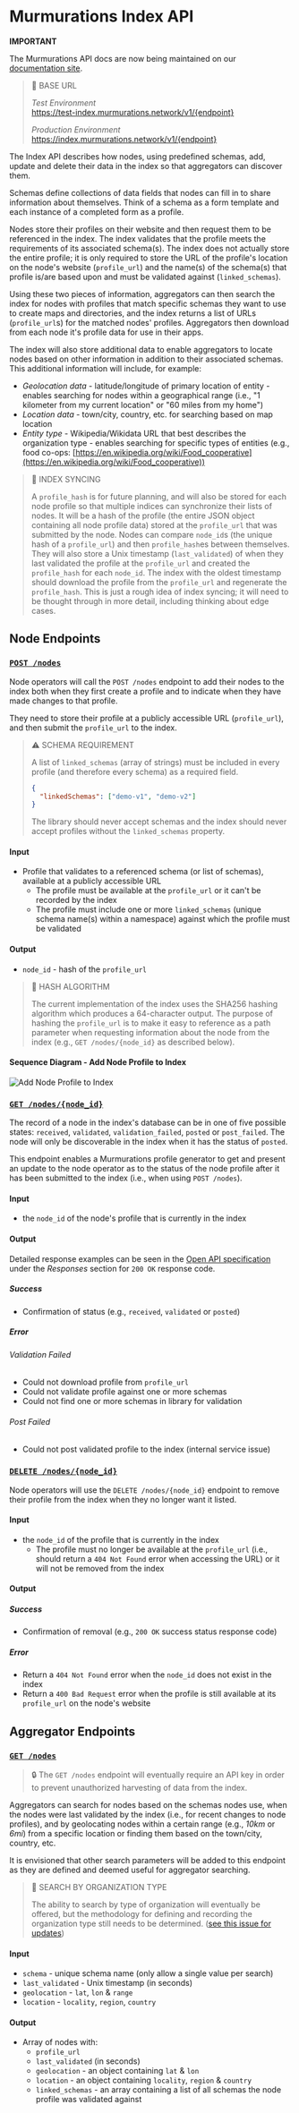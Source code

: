 # Murmurations Index API

**IMPORTANT**

The Murmurations API docs are now being maintained on our [documentation site](https://docs.murmurations.network/technical/index-api.html).

> :link: BASE URL
>
> _Test Environment_  
> https://test-index.murmurations.network/v1/{endpoint}
>
> _Production Environment_  
> https://index.murmurations.network/v1/{endpoint}

The Index API describes how nodes, using predefined schemas, add, update and delete their data in the index so that aggregators can discover them.

Schemas define collections of data fields that nodes can fill in to share information about themselves. Think of a schema as a form template and each instance of a completed form as a profile.

Nodes store their profiles on their website and then request them to be referenced in the index. The index validates that the profile meets the requirements of its associated schema(s). The index does not actually store the entire profile; it is only required to store the URL of the profile's location on the node's website (`profile_url`) and the name(s) of the schema(s) that profile is/are based upon and must be validated against (`linked_schemas`).

Using these two pieces of information, aggregators can then search the index for nodes with profiles that match specific schemas they want to use to create maps and directories, and the index returns a list of URLs (`profile_url`s) for the matched nodes' profiles. Aggregators then download from each node it's profile data for use in their apps.

The index will also store additional data to enable aggregators to locate nodes based on other information in addition to their associated schemas. This additional information will include, for example:

- _Geolocation data_ - latitude/longitude of primary location of entity - enables searching for nodes within a geographical range (i.e., "1 kilometer from my current location" or "60 miles from my home")
- _Location data_ - town/city, country, etc. for searching based on map location
- _Entity type_ - Wikipedia/Wikidata URL that best describes the organization type - enables searching for specific types of entities (e.g., food co-ops: [https://en.wikipedia.org/wiki/Food_cooperative](https://en.wikipedia.org/wiki/Food_cooperative))

> :construction: INDEX SYNCING
>
> A `profile_hash` is for future planning, and will also be stored for each node profile so that multiple indices can synchronize their lists of nodes. It will be a hash of the profile (the entire JSON object containing all node profile data) stored at the `profile_url` that was submitted by the node. Nodes can compare `node_id`s (the unique hash of a `profile_url`) and then `profile_hash`es between themselves. They will also store a Unix timestamp (`last_validated`) of when they last validated the profile at the `profile_url` and created the `profile_hash` for each `node_id`. The index with the oldest timestamp should download the profile from the `profile_url` and regenerate the `profile_hash`. This is just a rough idea of index syncing; it will need to be thought through in more detail, including thinking about edge cases.

## Node Endpoints

### [`POST /nodes`](https://app.swaggerhub.com/apis-docs/MurmurationsNetwork/IndexAPI/1.0#/Node%20Endpoints/post_nodes)

Node operators will call the `POST /nodes` endpoint to add their nodes to the index both when they first create a profile and to indicate when they have made changes to that profile.

They need to store their profile at a publicly accessible URL (`profile_url`), and then submit the `profile_url` to the index.

> :warning: SCHEMA REQUIREMENT
>
> A list of `linked_schemas` (array of strings) must be included in every profile (and therefore every schema) as a required field.
>
> ```json
> {
>   "linkedSchemas": ["demo-v1", "demo-v2"]
> }
> ```
>
> The library should never accept schemas and the index should never accept profiles without the `linked_schemas` property.

#### Input

- Profile that validates to a referenced schema (or list of schemas), available at a publicly accessible URL
  - The profile must be available at the `profile_url` or it can't be recorded by the index
  - The profile must include one or more `linked_schemas` (unique schema name(s) within a namespace) against which the profile must be validated

#### Output

- `node_id` - hash of the `profile_url`

> :construction: HASH ALGORITHM
>
> The current implementation of the index uses the SHA256 hashing algorithm which produces a 64-character output. The purpose of hashing the `profile_url` is to make it easy to reference as a path parameter when requesting information about the node from the index (e.g., `GET /nodes/{node_id}` as described below).

#### Sequence Diagram - Add Node Profile to Index

![Add Node Profile to Index](index_api-v1-diagram_1.png)

### [`GET /nodes/{node_id}`](https://app.swaggerhub.com/apis-docs/MurmurationsNetwork/IndexAPI/1.0#/Node%20Endpoints/get_nodes__node_id_)

The record of a node in the index's database can be in one of five possible states: `received`, `validated`, `validation_failed`, `posted` or `post_failed`. The node will only be discoverable in the index when it has the status of `posted`.

This endpoint enables a Murmurations profile generator to get and present an update to the node operator as to the status of the node profile after it has been submitted to the index (i.e., when using `POST /nodes`).

#### Input

- the `node_id` of the node's profile that is currently in the index

#### Output

Detailed response examples can be seen in the [Open API specification](https://app.swaggerhub.com/apis-docs/MurmurationsNetwork/IndexAPI/1.0#/Node%20Endpoints/get_nodes__node_id_) under the _Responses_ section for `200 OK` response code.

##### Success

- Confirmation of status (e.g., `received`, `validated` or `posted`)

##### Error

###### Validation Failed

- Could not download profile from `profile_url`
- Could not validate profile against one or more schemas
- Could not find one or more schemas in library for validation

###### Post Failed

- Could not post validated profile to the index (internal service issue)

### [`DELETE /nodes/{node_id}`](https://app.swaggerhub.com/apis-docs/MurmurationsNetwork/IndexAPI/1.0#/Node%20Endpoints/delete_nodes__node_id_)

Node operators will use the `DELETE /nodes/{node_id}` endpoint to remove their profile from the index when they no longer want it listed.

#### Input

- the `node_id` of the profile that is currently in the index
  - The profile must no longer be available at the `profile_url` (i.e., should return a `404 Not Found` error when accessing the URL) or it will not be removed from the index

#### Output

##### Success

- Confirmation of removal (e.g., `200 OK` success status response code)

##### Error

- Return a `404 Not Found` error when the `node_id` does not exist in the index
- Return a `400 Bad Request` error when the profile is still available at its `profile_url` on the node's website

## Aggregator Endpoints

### [`GET /nodes`](https://app.swaggerhub.com/apis-docs/MurmurationsNetwork/IndexAPI/1.0#/Aggregator%20Endpoints/get_nodes)

> :lock: The `GET /nodes` endpoint will eventually require an API key in order to prevent unauthorized harvesting of data from the index.

Aggregators can search for nodes based on the schemas nodes use, when the nodes were last validated by the index (i.e., for recent changes to node profiles), and by geolocating nodes within a certain range (e.g., _10km_ or _6mi_) from a specific location or finding them based on the town/city, country, etc.

It is envisioned that other search parameters will be added to this endpoint as they are defined and deemed useful for aggregator searching.

> :construction: SEARCH BY ORGANIZATION TYPE
>
> The ability to search by type of organization will eventually be offered, but the methodology for defining and recording the organization type still needs to be determined. ([see this issue for updates](https://github.com/MurmurationsNetwork/MurmurationsProtocol/issues/6))

#### Input

- `schema` - unique schema name (only allow a single value per search)
- `last_validated` - Unix timestamp (in seconds)
- `geolocation` - `lat`, `lon` & `range`
- `location` - `locality`, `region`, `country`

#### Output

- Array of nodes with:
  - `profile_url`
  - `last_validated` (in seconds)
  - `geolocation` - an object containing `lat` & `lon`
  - `location` - an object containing `locality`, `region` & `country`
  - `linked_schemas` - an array containing a list of all schemas the node profile was validated against
